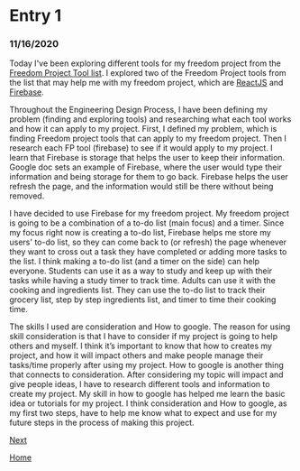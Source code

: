 # Entry 1
### 11/16/2020

Today I've been exploring different tools for my freedom project from the [Freedom Project Tool list](https://docs.google.com/document/d/1oJFrErlAZvB-0V923QGOm4X3CwiceJsKot2R6Jz8Mdc/edit).
I explored two of the Freedom Project tools from the list that may help me with my freedom project, which are [ReactJS](https://reactjs.org) and [Firebase](https://firebase.google.com).

Throughout the Engineering Design Process, I have been defining my problem (finding and exploring tools) and researching what each tool works and how it can apply to my project. First, I defined my problem, which is finding Freedom project tools that can apply to my freedom project. Then I research each FP tool (firebase) to see if it would apply to my project. I learn that Firebase is storage that helps the user to keep their information. Google doc sets an example of Firebase, where the user would type their information and being storage for them to go back. Firebase helps the user refresh the page, and the information would still be there without being removed.

I have decided to use Firebase for my freedom project. My freedom project is going to be a combination of a to-do list (main focus) and a timer. Since my focus right now is creating a to-do list, Firebase helps me store my users' to-do list, so they can come back to (or refresh) the page whenever they want to cross out a task they have completed or adding more tasks to the list. I think making a to-do list (and a timer on the side) can help everyone. Students can use it as a way to study and keep up with their tasks while having a study timer to track time. Adults can use it with the cooking and ingredients list. They can use the to-do list to track their grocery list, step by step ingredients list, and timer to time their cooking time.

The skills I used are consideration and How to google. The reason for using skill consideration is that I have to consider if my project is going to help others and myself. I think it’s important to know that how to creates my project, and how it will impact others and make people manage their tasks/time properly after using my project. How to google is another thing that connects to consideration. After considering my topic will impact and give people ideas, I have to research different tools and information to create my project.  My skill in how to google has helped me learn the basic idea or tutorials for my project.  I think consideration and How to google, as my first two steps, have to help me know what to expect and use for my future steps in the process of making this project.

[Next](entry02.md)

[Home](../README.md)